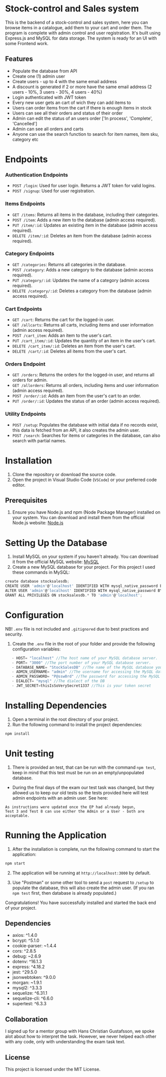 # Stock-control and Sales system

This is the backend of a stock-control and sales system, here you can browse items in a catalogue, add them to your cart and order them. The program is complete with admin control and user registration. It's built using Express.js and MySQL for data storage. The system is ready for an UI with some Frontend work.

## Features

- Populate the database from API
- Create one (1) admin user
- Create users - up to 4 with the same email address
- A discount is generated if 2 or more have the same email address (2 users - 10%, 3 users - 30%, 4 users - 40%)
- Login authenticated with JWT token
- Every new user gets an cart of wich they can add items to
- Users can order items from the cart if there is enough items in stock
- Users can see all their orders and status of their order
- Admin can edit the status of an users order ['In process', 'Complete', 'Cancelled']
- Admin can see all orders and carts
- Anyone can use the search function to search for item names, item sku, category etc

# Endpoints

### Authentication Endpoints

- `POST /login`: Used for user login. Returns a JWT token for valid logins.
- `POST /signup`: Used for user registration.

### Items Endpoints

- `GET /items`: Returns all items in the database, including their categories.
- `POST /item`: Adds a new item to the database (admin access required).
- `PUT /item/:id`: Updates an existing item in the database (admin access required).
- `DELETE /item/:id`: Deletes an item from the database (admin access required).

### Category Endpoints

- `GET /categories`: Returns all categories in the database.
- `POST /category`: Adds a new category to the database (admin access required).
- `PUT /category/:id`: Updates the name of a category (admin access required).
- `DELETE /category/:id`: Deletes a category from the database (admin access required).

### Cart Endpoints

- `GET /cart`: Returns the cart for the logged-in user.
- `GET /allcarts`: Returns all carts, including items and user information (admin access required).
- `POST /cart_item`: Adds an item to the user's cart.
- `PUT /cart_item/:id`: Updates the quantity of an item in the user's cart.
- `DELETE /cart_item/:id`: Deletes an item from the user's cart.
- `DELETE /cart/:id`: Deletes all items from the user's cart.

### Orders Endpoint

- `GET /orders`: Returns the orders for the logged-in user, and returns all orders for admin.
- `GET /allorders`: Returns all orders, including items and user information (admin access required).
- `POST /order/:id`: Adds an item from the user's cart to an order.
- `PUT /order/:id`: Updates the status of an order (admin access required).

### Utility Endpoints

- `POST /setup`: Populates the database with initial data if no records exist, this data is fetched from an API, it also creates the admin user.
- `POST /search`: Searches for items or categories in the database, can also search with partial names.

# Installation

1. Clone the repository or download the source code.
2. Open the project in Visual Studio Code (`VSCode`) or your preferred code editor.

## Prerequisites

1. Ensure you have Node.js and npm (Node Package Manager) installed on your system. You can download and install them from the official Node.js website: [Node.js](https://nodejs.org)

# Setting Up the Database

1. Install MySQL on your system if you haven't already. You can download it from the official MySQL website: [MySQL](https://dev.mysql.com/downloads)
2. Create a new MySQL database for your project. For this project I used these commands in MySQL:

```javascript
create database stocksalesdb;
CREATE USER 'admin'@'localhost' IDENTIFIED WITH mysql_native_password BY 'P@ssw0rd';
ALTER USER 'admin'@'localhost' IDENTIFIED WITH mysql_native_password BY 'P@ssw0rd';
GRANT ALL PRIVILEGES ON stocksalesdb.* TO 'admin'@'localhost';
```

# Configuration

NB! `.env` file is not included and `.gitignored` due to best practices and security.

1. Create the `.env` file in the root of your folder and provide the following configuration variables:

```javascript
   - HOST= "localhost" //The host name of your MySQL database server.
   - PORT= "3000" //The port number of your MySQL database server.
   - DATABASE_NAME= "StockSalesDB" //The name of the MySQL database you created for your project.
   - ADMIN_USERNAME= "admin" //The username for accessing the MySQL database.
   - ADMIN_PASSWORD= "P@ssw0rd" //The password for accessing the MySQL database.
   - DIALECT= "mysql" //The dialect of the DB
   - JWT_SECRET=thisIsSoVerySecret1337 //This is your token secret
```

# Installing Dependencies

1. Open a terminal in the root directory of your project.
2. Run the following command to install the project dependencies:

```bash
npm install
```

# Unit testing

1. There is provided an test, that can be run with the command `npm test`, keep in mind that this test must be run on an empty/unpopulated database.

- During the final days of the exam our test task was changed, but they allowed us to keep our old tests so the tests provided here will test admin endpoints with an admin user. See here:

```
As instructions were updated once the EP had already begun,
Test 3 and Test 8 can use either the Admin or a User - both are acceptable.
```

# Running the Application

1. After the installation is complete, run the following command to start the application:

```bash
npm start
```

2. The application will be running at `http://localhost:3000` by default.

3. Use "Postman" or some other tool to send a `post` request to `/setup` to populate the database, this will also create the admin user.
   (If you ran `npm test` first, then database is already populated.)

Congratulations! You have successfully installed and started the back end of your project.

## Dependencies

- axios: ^1.4.0
- bcrypt: ^5.1.0
- cookie-parser: ~1.4.4
- cors: ^2.8.5
- debug: ~2.6.9
- dotenv: ^16.1.3
- express: ^4.18.2
- jest: ^29.5.0
- jsonwebtoken: ^9.0.0
- morgan: ~1.9.1
- mysql2: ^3.3.3
- sequelize: ^6.31.1
- sequelize-cli: ^6.6.0
- supertest: ^6.3.3

## Collaboration

I signed up for a mentor group with Hans Christian Gustafsson, we spoke alot about how to interpret the task. However, we never helped each other with any code, only with understanding the exam task text.

## License

This project is licensed under the MIT License.
